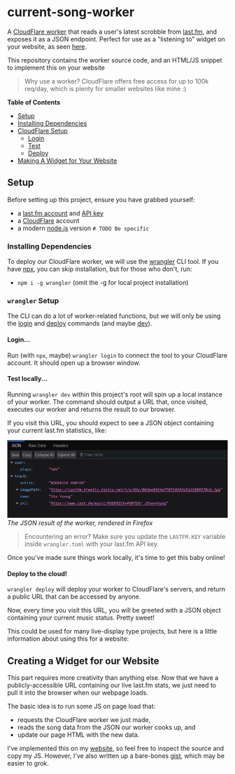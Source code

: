 # current-song-worker

A [CloudFlare worker](#) that reads a user's latest scrobble from [last.fm](#), and exposes it as a JSON endpoint.
Perfect for use as a "listening to" widget on your website, as seen [here](https://webcrawls.neocities.org).

This repository contains the worker source code, and an HTML/JS snippet to implement this on your website

> Why use a worker? CloudFlare offers free access for up to 100k req/day, which is plenty for smaller websites like
> mine :)

**Table of Contents**

- [Setup](#details)
- [Installing Dependencies](#installing-dependencies)
- [CloudFlare Setup](#cloudflare-setup)
    - [Login](#login)
    - [Test](#test-locally)
    - [Deploy](#deploy-to-the-cloud)
- [Making A Widget for Your Website](#creating-a-widget-for-our-website)

## Setup

Before setting up this project, ensure you have grabbed yourself:

- a [last.fm account](https://www.last.fm/join) and [API key](https://www.last.fm/api)
- a [CloudFlare](https://www.cloudflare.com/) account
- a modern [node.js](https://nodejs.org/en) version `# TODO Be specific`

### Installing Dependencies

To deploy our CloudFlare worker, we will use the [wrangler](https://developers.cloudflare.com/workers/wrangler/) CLI
tool.
If you have [npx](https://docs.npmjs.com/cli/v7/commands/npx), you can skip installation, but for those who don't, run:

- `npm i -g wrangler` (omit the -g for local project installation)

### `wrangler` Setup

The CLI can do a lot of worker-related functions, but we will only be using the
[login](https://developers.cloudflare.com/workers/wrangler/commands/#login)
and [deploy](https://developers.cloudflare.com/workers/wrangler/commands/#deploy) commands (and
maybe [dev](https://developers.cloudflare.com/workers/wrangler/commands/#dev)).

#### Login...

Run (with `npx`, maybe) `wrangler login` to connect the tool to your CloudFlare account. It should open up a browser
window.

#### Test locally...

Running `wrangler dev` within this project's root will spin up a local instance of your worker.
The command should output a URL that, once visited, executes our worker and returns the result to our browser.

If you visit this URL, you should expect to see a JSON object containing your current last.fm statistics, like:

![image](/docs/example_json.png)
*The JSON result of the worker, rendered in Firefox*

> Encountering an error? Make sure you update the `LASTFM.KEY` variable inside `wrangler.toml` with your last.fm API
> key.

Once you've made sure things work locally, it's time to get this baby online!

#### Deploy to the cloud!

`wrangler deploy` will deploy your worker to CloudFlare's servers, and return a public URL that can be accessed
by anyone.

Now, every time you visit this URL, you will be greeted with a JSON object containing your current music status. Pretty
sweet!

This could be used for many live-display type projects, but here is a little information about using this for a website:

## Creating a Widget for our Website

This part requires more creativity than anything else. Now that we have a publicly-accessible URL containing our live
last.fm stats, we just need to pull it into the browser when our webpage loads.

The basic idea is to run some JS on page load that:

- requests the CloudFlare worker we just made,
- reads the song data from the JSON our worker cooks up, and
- update our page HTML with the new data.

I've implemented this on my [website](https://webcrawls.neocities.org/), so feel free to inspect the source and copy my
JS.
However, I've also written up a bare-bones [gist](https://gist.github.com/webcrawls/a726915109bf4e1e7fd86e90c3356cdf),
which may be easier to grok.

